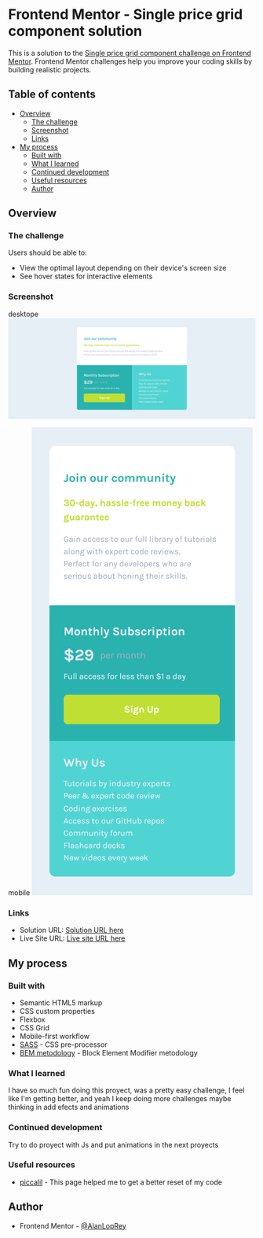 # Frontend Mentor - Single price grid component solution

This is a solution to the [Single price grid component challenge on Frontend Mentor](https://www.frontendmentor.io/challenges/single-price-grid-component-5ce41129d0ff452fec5abbbc). Frontend Mentor challenges help you improve your coding skills by building realistic projects.

## Table of contents

- [Overview](#overview)
  - [The challenge](#the-challenge)
  - [Screenshot](#screenshot)
  - [Links](#links)
- [My process](#my-process)
  - [Built with](#built-with)
  - [What I learned](#what-i-learned)
  - [Continued development](#continued-development)
  - [Useful resources](#useful-resources)
  - [Author](#author)

## Overview

### The challenge

Users should be able to:

- View the optimal layout depending on their device's screen size
- See hover states for interactive elements

### Screenshot

desktope
![desktop](./screenshots/2022-12-12%20at%2002-38-50%20Frontend%20Mentor%20Single%20Price%20Grid%20Component.png)

mobile
![mobile](./screenshots/2022-12-12%20at%2002-39-18%20Frontend%20Mentor%20Single%20Price%20Grid%20Component.png)

### Links

- Solution URL: [Solution URL here]()
- Live Site URL: [Live site URL here]()

## My process

### Built with

- Semantic HTML5 markup
- CSS custom properties
- Flexbox
- CSS Grid
- Mobile-first workflow
- [SASS](https://sass-lang.com/) - CSS pre-processor
- [BEM metodology](https://getbem.com/) - Block Element Modifier metodology

### What I learned

I have so much fun doing this proyect, was a pretty easy challenge, I feel like I'm getting better, and yeah I keep doing more challenges maybe thinking in add efects and animations

### Continued development

Try to do proyect with Js and put animations in the next proyects

### Useful resources

- [piccalil](https://piccalil.li/blog/a-modern-css-reset/) - This page helped me to get a better reset of my code

## Author

- Frontend Mentor - [@AlanLopRey](https://www.frontendmentor.io/profile/AlanLopRey)

